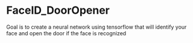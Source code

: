 # FaceID_DoorOpener
Goal is to create a neural network using tensorflow that will identify your face and open the door if the face is recognized
